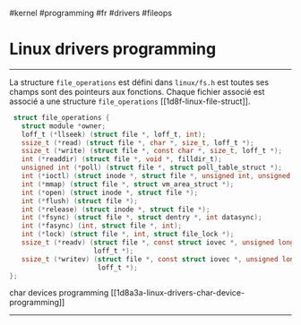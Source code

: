 #kernel #programming #fr #drivers #fileops
# Linux drivers programming
---
La structure `file_operations` est défini dans `linux/fs.h` est toutes ses champs sont des pointeurs aux fonctions. Chaque fichier associé est associé a une structure `file_operations` [[1d8f-linux-file-struct]].

```c
 struct file_operations {
   struct module *owner;
   loff_t (*llseek) (struct file *, loff_t, int);
   ssize_t (*read) (struct file *, char *, size_t, loff_t *);
   ssize_t (*write) (struct file *, const char *, size_t, loff_t *);
   int (*readdir) (struct file *, void *, filldir_t);
   unsigned int (*poll) (struct file *, struct poll_table_struct *);
   int (*ioctl) (struct inode *, struct file *, unsigned int, unsigned long);
   int (*mmap) (struct file *, struct vm_area_struct *);
   int (*open) (struct inode *, struct file *);
   int (*flush) (struct file *);
   int (*release) (struct inode *, struct file *);
   int (*fsync) (struct file *, struct dentry *, int datasync);
   int (*fasync) (int, struct file *, int);
   int (*lock) (struct file *, int, struct file_lock *);
   ssize_t (*readv) (struct file *, const struct iovec *, unsigned long,
					 loff_t *);
   ssize_t (*writev) (struct file *, const struct iovec *, unsigned long,
		              loff_t *);
};
```

char devices programming [[1d8a3a-linux-drivers-char-device-programming]]

---
